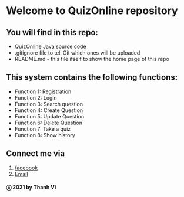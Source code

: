 # Welcome to QuizOnline repository

## You will find in this repo:
* QuizOnline Java source code
* .gitignore file to tell Git which ones will be uploaded
* README.md - this file ifself to show the home page of this repo

## This system contains the following functions:
* Function	1:	Registration	
* Function	2:	Login
* Function	3:	Search	question
* Function	4:	Create	Question
* Function	5:	Update	Question
* Function	6:	Delete	Question
* Function	7:	Take	a quiz
* Function	8:	Show	history

## Connect me via
1. [facebook](https://www.facebook.com/merry.kute.31/)
2. [Email](mailto:thanhviii888@gmail.com)
#### ⓒ 2021 by Thanh Vi
